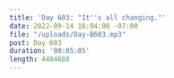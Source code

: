 ```yaml
---
title: 'Day 603: "It''s all changing."'
date: 2022-09-14 16:04:00 -07:00
file: "/uploads/Day-B603.mp3"
post: Day 603
duration: '00:05:05'
length: 4404688
---
```


